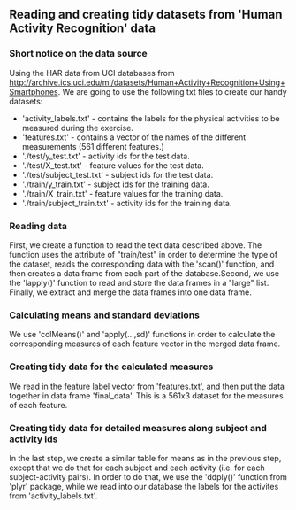 
## Reading and creating tidy datasets from 'Human Activity Recognition' data

### Short notice on the data source

Using the HAR data from UCI databases from http://archive.ics.uci.edu/ml/datasets/Human+Activity+Recognition+Using+Smartphones. We are going to use the following txt files to create our handy datasets:

* 'activity_labels.txt' - contains the labels for the physical activities to be measured during the exercise.
* 'features.txt' - contains a vector of the names of the different measurements (561 different features.)
* './test/y_test.txt' - activity ids for the test data.
* './test/X_test.txt' - feature values for the test data.
* './test/subject_test.txt' - subject ids for the test data.
* './train/y_train.txt' - subject ids for the training data.
* './train/X_train.txt' - feature values for the training data.
* './train/subject_train.txt' - activity ids for the training data.

### Reading data

First, we create a function to read the text data described above. The function uses the attribute of "train/test" in order to determine the type of the dataset, reads the corresponding data with the 'scan()' function, and then creates a data frame from each part of the database.Second, we use the 'lapply()' function to read and store the data frames in a "large" list. Finally, we extract and merge the data frames into one data frame.

### Calculating means and standard deviations

We use 'colMeans()' and 'apply(...,sd)' functions in order to calculate the corresponding measures of each feature vector in the merged data frame.

### Creating tidy data for the calculated measures

We read in the feature label vector from 'features.txt', and then put the data together in data frame 'final_data'. This is a 561x3 dataset for the measures of each feature.

### Creating tidy data for detailed measures along subject and activity ids

In the last step, we create a similar table for means as in the previous step, except that we do that for each subject and each activity (i.e. for each subject-activity pairs). In order to do that, we use the 'ddply()' function from 'plyr' package, while we read into our database the labels for the activites from 'activity_labels.txt'.
